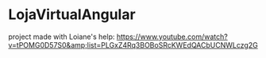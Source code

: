 # LojaVirtualAngular
project made with Loiane's help: https://www.youtube.com/watch?v=tPOMG0D57S0&amp;list=PLGxZ4Rq3BOBoSRcKWEdQACbUCNWLczg2G
